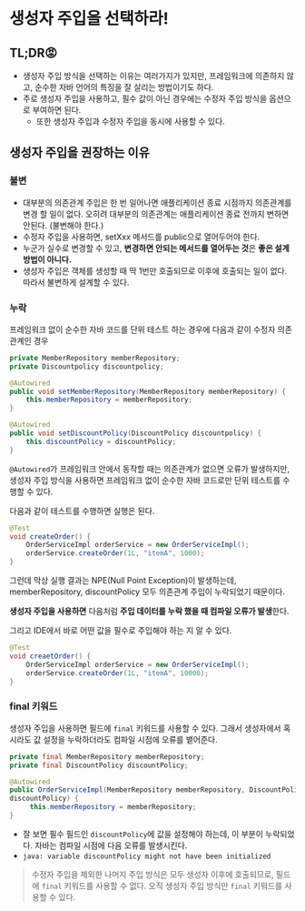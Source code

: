 # 생성자 주입을 선택하라!

## TL;DR😡

- 생성자 주입 방식을 선택하는 이유는 여러가지가 있지만, 프레임워크에 의존하지 않고, 순수한 자바 언어의 특징을 잘 살리는 방법이기도 하다.
- 주로 생성자 주입을 사용하고, 필수 값이 아닌 경우에는 수정자 주입 방식을 옵션으로 부여하면 된다.
    - 또한 생성자 주입과 수정자 주입을 동시에 사용할 수 있다.

## 생성자 주입을 권장하는 이유

### 불변

- 대부분의 의존관계 주입은 한 번 일어나면 애플리케이션 종료 시점까지 의존관계를 변경 할 일이 없다. 오히려 대부분의 의존관계는 애플리케이션 종료 전까지 변하면 안된다. (불변해야 한다.)
- 수정자 주입을 사용하면, setXxx 메서드를 public으로 열어두어야 한다.
- 누군가 실수로 변경할 수 있고, **변경하면 안되는 메서드를 열어두는 것**은 **좋은 설계 방법이 아니다.**
- 생성자 주입은 객체를 생성할 때 딱 1번만 호출되므로 이후에 호출되는 일이 없다. 따라서 불변하게 설계할 수 있다.

### 누락

프레임워크 없이 순수한 자바 코드를 단위 테스트 하는 경우에 다음과 같이 수정자 의존관계인 경우

```java
private MemberRepository memberRepository;
private Discountpolicy discountpolicy;

@Autowired
public void setMemberRepository(MemberRepository memberRepository) {
	this.memberRepository = memberRepository;
}

@Autowired
public void setDiscountPolicy(DiscountPolicy discountpolicy) {
	this.discountPolicy = discountPolicy;
} 
```

`@Autowired`가 프레임워크 안에서 동작할 때는 의존관계가 없으면 오류가 발생하지만, 
생성자 주입 방식을 사용하면 프레임워크 없이 순수한 자바 코드로만 단위 테스트를 수행할 수 있다.

다음과 같이 테스트를 수행하면 실행은 된다.

```java
@Test
void createOrder() {
	OrderServiceImpl orderService = new OrderServiceImpl();
	orderService.createOrder(1L, "itemA", 1000);
}
```

그런데 막상 실행 결과는 NPE(Null Point Exception)이 발생하는데, memberRepository, discountPolicy 모두 의존관계 주입이 누락되었기 때문이다.

**생성자 주입을 사용하면** 다음처럼 **주입 데이터를 누락 했을 때 컴파일 오류가 발생**한다.

그리고 IDE에서 바로 어떤 값을 필수로 주입해야 하는 지 알 수 있다.

```java
@Test
void creaetOrder() {
	OrderServiceImpl orderService = new OrderServiceImpl();
	orderService.createOrder(1L, "itemA", 10000);
}
```

### final 키워드

생성자 주입을 사용하면 필드에 `final` 키워드를 사용할 수 있다. 그래서 생성자에서 혹시라도 값 설정을 누락하더라도 컴파일 시점에 오류를 뱉어준다.

```java
private final MemberRepository memberRepository;
private final DiscountPolicy discountPolicy;

@Autowired
public OrderServiceImpl(MemberRepository memberRepository, DiscountPolicy 
discountPolicy) {
	 this.memberRepository = memberRepository;
}
```

- 잘 보면 필수 필드인 `discountPolicy`에 값을 설정해야 하는데, 이 부분이 누락되었다. 자바는 컴파일 시점에 다음 오류를 발생시킨다.
- `java: variable discountPolicy might not have been initialized`

> 수정자 주입을 제외한 나머지 주입 방식은 모두 생성자 이후에 호출되므로, 필드에 `final` 키워드를 사용할 수 없다. 오직 생성자 주입 방식만 `final` 키워드를 사용할 수 있다.
> 
